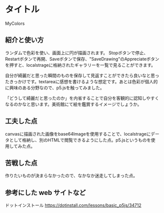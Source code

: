 # タイトル
MyColors

## 紹介と使い方

ランダムで色彩を使い、画面上に円が描画されます。
Stopボタンで停止、Restartボタンで再開、Saveボタンで保存、"SaveDrawing"のAppreciateボタンを押すと、localstrageに格納されたギャラリーを一覧で見ることができます。

自分が綺麗だと思った瞬間のものを保存して見返すことができたら良いなと思ったきっかけです。textareaに感想を書けるような想定です。あとは色彩が個人的に興味のある分野なので、p5.jsを触ってみました。

「どうして綺麗だと思ったのか」を内省することで自分を客観的に認知しやすくなるのかなと思います。美術館にて絵を鑑賞するイメージでしょうか。

## 工夫した点
canvasに描画された画像をbase64Imageを使用することで、localstrageにデータとして格納し、別のHTMLで閲覧できるようにした点。p5.jsというものを使用してみた点。

## 苦戦した点
作りたいものが決まらなかったので、なかなか迷走してしまった点。

## 参考にした web サイトなど
ドットインストール
https://dotinstall.com/lessons/basic_p5js/34712
